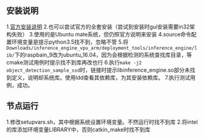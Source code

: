 ## 安装说明
1.[官方安装说明](https://software.intel.com/en-us/articles/OpenVINO-Install-RaspberryPI#install-the-package) 
2.也可以尝试官方的全套安装（尝试到安装时gui安装需要in32架构失败）
3.使用的是Ubuntu mate系统，但仍照官方说明来安装
4.source命令配置环境变量是提示python3.5找不到，忽略不管
5.将`Downloads/inference_engine_vpu_arm/deployment_tools/inference_engine/lib/`下的raspbain_9改为ubuntu_16.04，因为会根据检测的系统查找库目录，等cmake测试用例时提示找不到库再改也行
6.执行`make -j2 object_detection_sample_ssd`时，链接时提示libinference_engine.so部分未找到定义，说明却系统库。使用ldd查看其依赖库，为其安装依赖库。
7.执行测试用例，成功。
## 节点运行
1.修改setupvars.sh，其中根据系统设置环境变量。不然运行时找不到库
2.将intel的库添加环境变量LIBRARY中，否则catkin_make时找不到库
